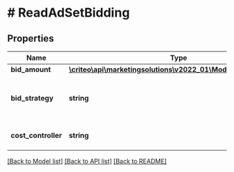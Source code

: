 # # ReadAdSetBidding

## Properties

Name | Type | Description | Notes
------------ | ------------- | ------------- | -------------
**bid_amount** | [**\criteo\api\marketingsolutions\v2022_01\Model\NillableDecimal**](NillableDecimal.md) |  | [optional]
**bid_strategy** | **string** | The intended optimization for the Ad Set | [optional]
**cost_controller** | **string** | How is spend controlled | [optional]

[[Back to Model list]](../../README.md#models) [[Back to API list]](../../README.md#endpoints) [[Back to README]](../../README.md)
